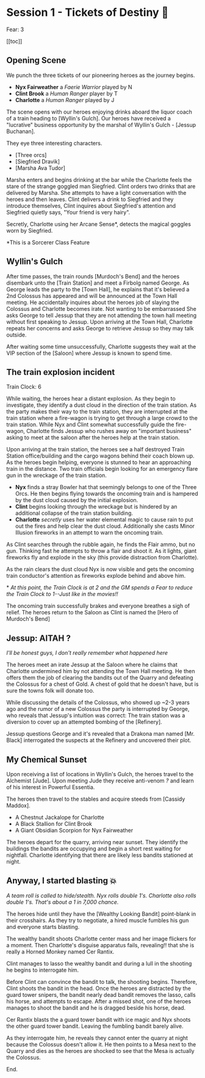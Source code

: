 <script setup>
import critical from '../critical.vue'
</script>

# Session 1 - Tickets of Destiny 🚂

Fear: 3

[[toc]]

## Opening Scene

We punch the three tickets of our pioneering heroes as the journey begins.

- **Nyx Fairweather** a _Faerie Warrior_ played by N
- **Clint Brook** a _Human Ranger_ player by T
- **Charlotte** a _Human Ranger_ played by J

The scene opens with our heroes enjoying drinks aboard the liquor coach of a train heading to [Wyllin's Gulch].  Our heroes have received a "lucrative" business opportunity by the marshal of Wyllin's Gulch - [Jessup Buchanan].

They eye three interesting characters.

- [Three orcs]
- [Siegfried Dravik]
- [Marsha Ava Tudor]

Marsha enters and begins drinking at the bar while the Charlotte feels the stare of the strange goggled man Siegfried.  Clint orders two drinks that are delivered by Marsha.  She attempts to have a light conversation with the heroes and then leaves.  Clint delivers a drink to Siegfried and they introduce themselves, Clint inquires about Siegfried's attention and Siegfried quietly says, "Your friend is very hairy".

Secretly, Charlotte using her Arcane Sense*, detects the magical goggles worn by Siegfried.

*This is a Sorcerer Class Feature

## Wyllin's Gulch

After time passes, the train rounds [Murdoch's Bend] and the heroes disembark unto the [Train Station] and meet a Firbolg named George.  As George leads the party to the [Town Hall], he explains that it's believed a 2nd Colossus has appeared and will be announced at the Town Hall meeting.  He accidentally inquires about the heroes job of slaying the Colossus and Charlotte becomes irate.  Not wanting to be embarrassed She asks George to tell Jessup that they are not attending the town hall meeting without first speaking to Jessup.  Upon arriving at the Town Hall, Charlotte repeats her concerns and asks George to retrieve Jessup so they may talk outside.

After waiting some time unsuccessfully, Charlotte suggests they wait at the VIP section of the [Saloon] where Jessup is known to spend time.

## The train explosion incident

Train Clock: 6

While waiting, the heroes hear a distant explosion.  As they begin to investigate, they identify a dust cloud in the direction of the train station.  As the party makes their way to the train station, they are interrupted at the train station where a fire-wagon is trying to get through a large crowd to the train station.  While Nyx and Clint somewhat successfully guide the fire-wagon, Charlotte finds Jessup who rushes away on "important business" asking to meet at the saloon after the heroes help at the train station.

Upon arriving at the train station, the heroes see a half destroyed Train Station office/building and the cargo wagons behind their coach blown up.  As the heroes begin helping, everyone is stunned to hear an approaching train in the distance.  Two train officials begin looking for an emergency flare gun in the wreckage of the train station.

- **Nyx** finds a stray Bowler hat<critical /> that seemingly belongs to one of the Three Orcs.  He then begins flying towards the oncoming train and is hampered by the dust cloud caused by the initial explosion.
- **Clint** begins looking through the wreckage but is hindered by an additional collapse of the train station building.
- **Charlotte** _secretly_ uses her water elemental magic to cause rain to put out the fires and help clear the dust cloud.  Additionally she casts Minor Illusion fireworks in an attempt to warn the oncoming train.

As Clint searches through the rubble again, he finds the Flair ammo, but no gun.  Thinking fast he attempts to throw a flair and shoot it.  As it lights, giant fireworks fly and explode in the sky (this provide distraction from Charlotte).

As the rain clears the dust cloud Nyx is now visible and gets the oncoming train conductor's attention as fireworks explode behind and above him.

\* *At this point, the Train Clock is at 2 and the GM spends a Fear to reduce the Train Clock to 1--Just like in the movies!!*

The oncoming train successfully brakes and everyone breathes a sigh of relief.  The heroes return to the Saloon as Clint is named the [Hero of Murdoch's Bend]

## Jessup: AITAH ?
_I'll be honest guys, I don't really remember what happened here_

The heroes meet an irate Jessup at the Saloon where he claims that Charlotte undermined him by not attending the Town Hall meeting.  He then offers them the job of clearing the bandits out of the Quarry and defeating the Colossus for a chest of Gold.  A chest of gold that he doesn't have, but is sure the towns folk will donate too.

While discussing the details of the Colossus, who showed up ~2-3 years ago and the rumor of a new Colossus the party is interrupted by George, who reveals that Jessup's intuition was correct: The train station was a diversion to cover up an attempted bombing of the [Refinery].

Jessup questions George and it's revealed that a Drakona man named [Mr. Black] interrogated the suspects at the Refinery and uncovered their plot.

## My Chemical Sunset

Upon receiving a list of locations in Wyllin's Gulch, the heroes travel to the Alchemist [Jude].  Upon meeting Jude they receive anti-venom <critical />_?_ and learn of his interest in Powerful Essentia.

The heroes then travel to the stables and acquire steeds from [Cassidy Maddox].

- A Chestnut Jackalope for Charlotte
- A Black Stallion for Clint Brook
- A Giant Obsidian Scorpion for Nyx Fairweather

The heroes depart for the quarry, arriving near sunset.  They identify the buildings the bandits are occupying and begin a short rest waiting for nightfall.  Charlotte identifying that there are likely less bandits stationed at night<critical />.

## Anyway, I started blasting 💥

_A team roll is called to hide/stealth.  Nyx rolls <critical /> double 1's.  Charlotte also rolls <critical /> double 1's.  That's about a 1 in 7,000 chance._

The heroes hide until they have the [Wealthy Looking Bandit] point-blank in their crosshairs.  As they try to negotiate, a hired muscle fumbles his gun and everyone starts blasting.

The wealthy bandit shoots Charlotte center mass and her image flickers for a moment.  Then Charlotte's disguise apparatus fails, revealing‼️ that she is really a Horned Monkey named Cer Rantix.

Clint manages to lasso the wealthy bandit and during a lull in the shooting he begins to interrogate him.

Before Clint can convince the bandit to talk, the shooting begins.  Therefore, Clint shoots the bandit in the head.  Once the heroes are distracted by the guard tower snipers, the bandit nearly dead bandit removes the lasso, calls his horse, and attempts to escape.  After a missed shot, one of the heroes manages to shoot the bandit and he is dragged beside his horse, dead.

Cer Rantix blasts the a guard tower bandit with ice magic and Nyx shoots the other guard tower bandit.  Leaving the fumbling bandit barely alive.

As they interrogate him, he reveals they cannot enter the quarry at night because the Colossus doesn't allow it.  He then points to a Mesa next to the Quarry and dies as the heroes are shocked to see that the Mesa is actually the Colossus.

End.
